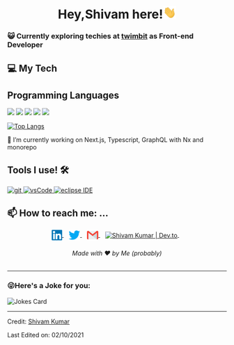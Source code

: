 <h1 align="center">Hey,Shivam here!<img src="https://raw.githubusercontent.com/ABSphreak/ABSphreak/master/gifs/Hi.gif" width="30"> </h1>

### :smiley_cat: Currently exploring techies at [twimbit](http://twimbit.com/) as Front-end Developer

## :computer: My Tech

## Programming Languages
<img src = 'https://github.com/MarikIshtar007/MarikIshtar007/blob/master/images/js.svg' width='30'/>
<img src = 'https://github.com/MarikIshtar007/MarikIshtar007/blob/master/images/ts.svg' width='30'/>
<img src = 'https://github.com/MarikIshtar007/MarikIshtar007/blob/master/images/html.svg' width='30'/> <img src = 'https://github.com/MarikIshtar007/MarikIshtar007/blob/master/images/css.svg' width='30'/> <img src = 'https://github.com/MarikIshtar007/MarikIshtar007/blob/master/images/bootstrap.svg' width='33'/>


[![Top Langs](https://github-readme-stats.vercel.app/api/top-langs/?username=SmileyShivam&layout=compact&theme=merko)](http://github.com/SmileyShivam/github-readme-stats)

🌱 I’m currently working on Next.js, Typescript, GraphQL with Nx and monorepo

## Tools I use! 🛠️
<a href="https://git-scm.com/" target="_blank">
  <img src="https://img.shields.io/badge/git-F05032.svg?style=for-the-badge&logo=git&logoColor=white" alt="git"/>
</a>
<a href="https://code.visualstudio.com/" target="_blank">
  <img src="https://img.shields.io/badge/vscode-007ACC.svg?style=for-the-badge&logo=visualstudiocode&logoColor=white" alt="vsCode"/> 
</a>
<a href="https://eclipse.org" target="_blank">
  <img src="https://img.shields.io/badge/eclipse-2C2255.svg?style=for-the-badge&logo=eclipse&logoColor=white" alt="eclipse IDE"/> 
</a>


## 📫 How to reach me: ...
<p align="center">
<a href="https://www.linkedin.com/in/shivam-kumar-1312771b5/" target="_blank">
  <img align="center" alt="Shivam Kumar | Linkedin" width="24px" src="https://github.com/SatYu26/SatYu26/blob/master/Assets/Linkedin.svg" />
</a> &nbsp;&nbsp;
<a href="https://twitter.com/_toxic_smiley" target="_blank">
  <img align="center" alt="Shivam Kumar | Twitter" width="26px" src="https://github.com/SatYu26/SatYu26/blob/master/Assets/Twitter.svg" />
</a> &nbsp;&nbsp;
<a href="mailto:smileyahivam3042@gmail.com" >
  <img align="center" alt="Shivam Kumar | Gmail" width="26px" src="https://github.com/SatYu26/SatYu26/blob/master/Assets/Gmail.svg" />
</a> &nbsp;&nbsp;
<a href="https://dev.to/smileyshivam" >
  <img align="center" alt="Shivam Kumar | Dev.to" width="26px" src="https://cdn.worldvectorlogo.com/logos/devto.svg" />
</a> &nbsp;&nbsp;
<p>



<h6 align="center">Made with ❤️ by Me (probably)</h6>

------

### 😜Here's a Joke for you:
<img align="center" src="https://readme-jokes.vercel.app/api" alt="Jokes Card" />

------
Credit: [Shivam Kumar](http://github.com/SmileyShivam)

Last Edited on: 02/10/2021
